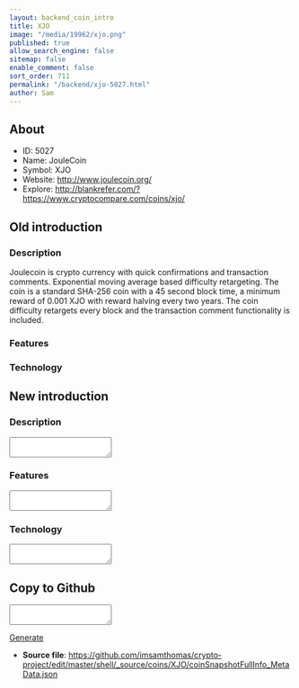 ```yaml
---
layout: backend_coin_intro
title: XJO
image: "/media/19962/xjo.png"
published: true
allow_search_engine: false
sitemap: false
enable_comment: false
sort_order: 711
permalink: "/backend/xjo-5027.html"
author: Sam
---
```


## About

- ID: 5027
- Name: JouleCoin
- Symbol: XJO
- Website: http://www.joulecoin.org/
- Explore: http://blankrefer.com/?https://www.cryptocompare.com/coins/xjo/


## Old introduction

### Description

<p>Joulecoin is crypto currency with quick confirmations and transaction comments. Exponential moving average based difficulty retargeting. The coin is a standard SHA-256 coin with a 45 second block time, a minimum reward of 0.001 XJO with reward halving every two years. The coin difficulty retargets every block and the transaction comment functionality is included.</p>

### Features


### Technology




## New introduction


### Description
<textarea id="meta_description" name="description"></textarea>

### Features
<textarea id="meta_features" name="features"></textarea>

### Technology
<textarea id="meta_technology" name="technology"></textarea>


## Copy to Github

<textarea id="coinsnapshotfullinfo_metadata"></textarea>

<a href="#gen" onclick="generateMetaDatJson()">Generate</a>

- **Source file**: <a href="https://github.com/imsamthomas/crypto-project/edit/master/shell/_source/coins/XJO/coinSnapshotFullInfo_MetaData.json">https://github.com/imsamthomas/crypto-project/edit/master/shell/_source/coins/XJO/coinSnapshotFullInfo_MetaData.json</a>

